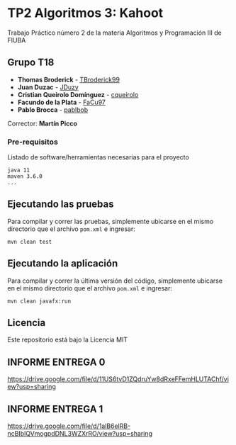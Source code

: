 # TP2 Algoritmos 3: Kahoot

Trabajo Práctico número 2 de la materia Algoritmos y Programación III de FIUBA

## Grupo T18

* **Thomas Broderick** - [TBroderick99](https://github.com/TBroderick99)
* **Juan Duzac** - [JDuzy](https://github.com/JDuzy)
* **Cristian Queirolo Domínguez** - [cqueirolo](https://github.com/cqueirolo)
* **Facundo de la Plata** - [FaCu97](https://github.com/FaCu97)
* **Pablo Brocca** - [pablbob](https://github.com/pablbob)

Corrector: **Martín Picco**

### Pre-requisitos

Listado de software/herramientas necesarias para el proyecto

```
java 11
maven 3.6.0
...
```

## Ejecutando las pruebas

Para compilar y correr las pruebas, simplemente ubicarse en el mismo directorio que el archivo `pom.xml` e ingresar:

```shell script
mvn clean test
```

## Ejecutando la aplicación

Para compilar y correr la última versión del código, simplemente ubicarse en el mismo directorio que el archivo `pom.xml` e ingresar:

```shell script
mvn clean javafx:run
```
## Licencia

Este repositorio está bajo la Licencia MIT

## INFORME ENTREGA 0

https://drive.google.com/file/d/11US6tvD1ZQdruYw8dRxeFFemHLUTAChf/view?usp=sharing

## INFORME ENTREGA 1

https://drive.google.com/file/d/1alB6elRB-ncBIblQVmogpdDNL3WZXrRO/view?usp=sharing

